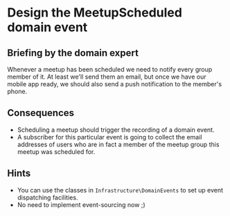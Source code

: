 # Design the MeetupScheduled domain event

## Briefing by the domain expert

Whenever a meetup has been scheduled we need to notify every group member of it. At least we'll send them an email, but once we have our mobile app ready, we should also send a push notification to the member's phone.

## Consequences

- Scheduling a meetup should trigger the recording of a domain event.
- A subscriber for this particular event is going to collect the email addresses of users who are in fact a member of the meetup group this meetup was scheduled for.

## Hints

- You can use the classes in `Infrastructure\DomainEvents` to set up event dispatching facilities.
- No need to implement event-sourcing now ;)
